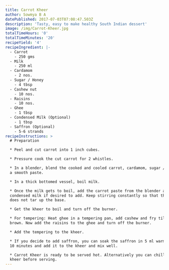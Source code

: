 ```yaml
---
title: Carrot Kheer
author: Sowmya B A
datePublished: 2017-07-03T07:08:47.503Z
description: 'Tasty, easy to make healthy South Indian dessert'
image: /img/Carrot-Kheer.jpg
totalTimeHours: '0'
totalTimeMinutes: '20'
recipeYield: '4'
recipeIngredient: |-
  - Carrot
    - 250 gms
  - Milk
    - 250 ml
  - Cardamom
    - 2 nos.
  - Sugar / Honey
    - 4 tbsp
  - Cashew nut
    - 10 nos.
  - Raisins
    - 10 nos.
  - Ghee
    - 1 tbsp
  - Condensed Milk (Optional)
    - 1 tbsp
  - Saffron (Optional)
    - 5-6 strands
recipeInstructions: >
  # Preparation

  * Peel and cut carrot into 1 inch cubes.

  * Pressure cook the cut carrot for 2 whistles.

  * In a blender, blend the cooked and cooled carrot, cardamom, sugar / honey to
  a smooth paste.

  * In a thick bottomed vessel, boil milk.

  * Once the milk gets to boil, add the carrot paste from the blender and the
  condensed milk if desired to add. Keep stirring constantly so that the kheer
  does not tar up the base.

  * Get the kheer to boil and turn off the burner.

  * For tempering: Heat ghee in a tempering pan, add cashew and fry till golden
  brown. Now add the raisins to the ghee and turn off the burner.

  * Add the tempering to the kheer.

  * If you decide to add saffron, you can soak the saffron in 5 ml warm milk for
  10 minutes and add it to the kheer and mix well. 

  * Carrot Kheer is ready to be served hot. Alternatively you can chill the
  kheer before serving.
---
```





